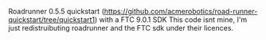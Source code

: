 Roadrunner 0.5.5 quickstart (https://github.com/acmerobotics/road-runner-quickstart/tree/quickstart1) with a FTC 9.0.1 SDK
This code isnt mine, I'm just redistruibuting roadrunner and the FTC sdk under their licences.

